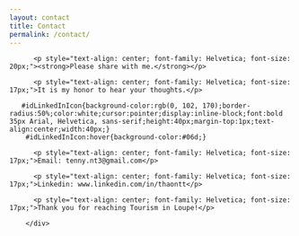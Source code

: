 ```yaml
---
layout: contact
title: Contact
permalink: /contact/
---
```

<div class="wrapper">
        <div class="contact">

          <p style="text-align: center; font-family: Helvetica; font-size: 20px;"><strong>Please share with me.</strong></p>
          
          <p style="text-align: center; font-family: Helvetica; font-size: 17px;">It is my honor to hear your thoughts.</p>
          
       #idLinkedInIcon{background-color:rgb(0, 102, 170);border-radius:50%;color:white;cursor:pointer;display:inline-block;font:bold 35px Arial, Helvetica, sans-serif;height:40px;margin-top:1px;text-align:center;width:40px;}
        #idLinkedInIcon:hover{background-color:#06d;}
          
          <p style="text-align: center; font-family: Helvetica; font-size: 17px;">Email: tenny.nt3@gmail.com</p>

          <p style="text-align: center; font-family: Helvetica; font-size: 17px;">Linkedin: www.linkedin.com/in/thaontt</p>

          <p style="text-align: center; font-family: Helvetica; font-size: 17px;">Thank you for reaching Tourism in Loupe!</p>

        </div>
</div>
